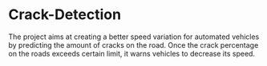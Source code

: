 # Crack-Detection
The project aims at creating a better speed variation for automated vehicles by predicting the amount of cracks on the road. Once the crack percentage on the roads exceeds certain limit, it warns vehicles to decrease its speed.

